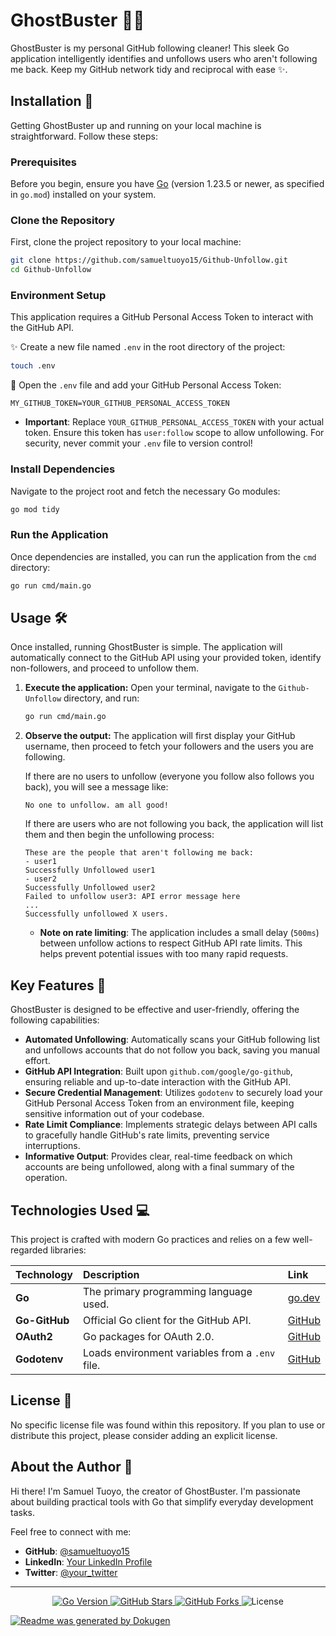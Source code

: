 # **GhostBuster** 👻🧹

GhostBuster is my personal GitHub following cleaner! This sleek Go application intelligently identifies and unfollows users who aren't following me back. Keep my GitHub network tidy and reciprocal with ease ✨.

## Installation 🚀

Getting GhostBuster up and running on your local machine is straightforward. Follow these steps:

### Prerequisites

Before you begin, ensure you have [Go](https://go.dev/doc/install) (version 1.23.5 or newer, as specified in `go.mod`) installed on your system.

### Clone the Repository

First, clone the project repository to your local machine:

```bash
git clone https://github.com/samueltuoyo15/Github-Unfollow.git
cd Github-Unfollow
```

### Environment Setup

This application requires a GitHub Personal Access Token to interact with the GitHub API.

✨ Create a new file named `.env` in the root directory of the project:

```bash
touch .env
```

📝 Open the `.env` file and add your GitHub Personal Access Token:

```env
MY_GITHUB_TOKEN=YOUR_GITHUB_PERSONAL_ACCESS_TOKEN
```

*   **Important**: Replace `YOUR_GITHUB_PERSONAL_ACCESS_TOKEN` with your actual token. Ensure this token has `user:follow` scope to allow unfollowing. For security, never commit your `.env` file to version control!

### Install Dependencies

Navigate to the project root and fetch the necessary Go modules:

```bash
go mod tidy
```

### Run the Application

Once dependencies are installed, you can run the application from the `cmd` directory:

```bash
go run cmd/main.go
```

## Usage 🛠️

Once installed, running GhostBuster is simple. The application will automatically connect to the GitHub API using your provided token, identify non-followers, and proceed to unfollow them.

1.  **Execute the application:**
    Open your terminal, navigate to the `Github-Unfollow` directory, and run:
    ```bash
    go run cmd/main.go
    ```

2.  **Observe the output:**
    The application will first display your GitHub username, then proceed to fetch your followers and the users you are following.
    
    If there are no users to unfollow (everyone you follow also follows you back), you will see a message like:
    ```
    No one to unfollow. am all good!
    ```

    If there are users who are not following you back, the application will list them and then begin the unfollowing process:
    ```
    These are the people that aren't following me back:
    - user1
    Successfully Unfollowed user1
    - user2
    Successfully Unfollowed user2
    Failed to unfollow user3: API error message here
    ...
    Successfully unfollowed X users.
    ```
    
    *   **Note on rate limiting**: The application includes a small delay (`500ms`) between unfollow actions to respect GitHub API rate limits. This helps prevent potential issues with too many rapid requests.

## Key Features 🌟

GhostBuster is designed to be effective and user-friendly, offering the following capabilities:

*   **Automated Unfollowing**: Automatically scans your GitHub following list and unfollows accounts that do not follow you back, saving you manual effort.
*   **GitHub API Integration**: Built upon `github.com/google/go-github`, ensuring reliable and up-to-date interaction with the GitHub API.
*   **Secure Credential Management**: Utilizes `godotenv` to securely load your GitHub Personal Access Token from an environment file, keeping sensitive information out of your codebase.
*   **Rate Limit Compliance**: Implements strategic delays between API calls to gracefully handle GitHub's rate limits, preventing service interruptions.
*   **Informative Output**: Provides clear, real-time feedback on which accounts are being unfollowed, along with a final summary of the operation.

## Technologies Used 💻

This project is crafted with modern Go practices and relies on a few well-regarded libraries:

| Technology  | Description                                        | Link                                      |
| :---------- | :------------------------------------------------- | :---------------------------------------- |
| **Go**      | The primary programming language used.             | [go.dev](https://go.dev/)                 |
| **Go-GitHub** | Official Go client for the GitHub API.           | [GitHub](https://github.com/google/go-github) |
| **OAuth2**  | Go packages for OAuth 2.0.                       | [GitHub](https://golang.org/x/oauth2)     |
| **Godotenv**| Loads environment variables from a `.env` file.  | [GitHub](https://github.com/joho/godotenv) |

## License 📄

No specific license file was found within this repository. If you plan to use or distribute this project, please consider adding an explicit license.

## About the Author 👋

Hi there! I'm Samuel Tuoyo, the creator of GhostBuster. I'm passionate about building practical tools with Go that simplify everyday development tasks.

Feel free to connect with me:

*   **GitHub**: [@samueltuoyo15](https://github.com/samueltuoyo15)
*   **LinkedIn**: [Your LinkedIn Profile](https://www.linkedin.com/in/samuel-tuoyo-8568b62b6)
*   **Twitter**: [@your_twitter](https://x.com/TuoyoS26091)

---

<p align="center">
  <a href="https://go.dev/" target="_blank">
    <img src="https://img.shields.io/badge/Go-1.23.5-00ADD8?style=for-the-badge&logo=go" alt="Go Version">
  </a>
  <a href="https://github.com/samueltuoyo15/Github-Unfollow" target="_blank">
    <img src="https://img.shields.io/github/stars/samueltuoyo15/Github-Unfollow?style=for-the-badge&color=FFE066&label=Stars&logo=github" alt="GitHub Stars">
  </a>
  <a href="https://github.com/samueltuoyo15/Github-Unfollow" target="_blank">
    <img src="https://img.shields.io/github/forks/samueltuoyo15/Github-Unfollow?style=for-the-badge&color=64FFDA&label=Forks&logo=github" alt="GitHub Forks">
  </a>
  <img src="https://img.shields.io/badge/License-Unlicensed-blue.svg?style=for-the-badge" alt="License">
</p>

[![Readme was generated by Dokugen](https://img.shields.io/badge/Readme%20was%20generated%20by-Dokugen-brightgreen)](https://www.npmjs.com/package/dokugen)